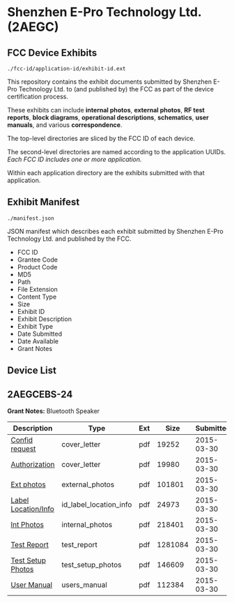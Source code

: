 # Shenzhen E-Pro Technology Ltd. (2AEGC)
## FCC Device Exhibits

```
./fcc-id/application-id/exhibit-id.ext
```

This repository contains the exhibit documents submitted by Shenzhen E-Pro Technology Ltd. to (and published by) the FCC as part of the device certification process.

These exhibits can include **internal photos**, **external photos**, **RF test reports**, **block diagrams**, **operational descriptions**, **schematics**, **user manuals**, and various **correspondence**.

The top-level directories are sliced by the FCC ID of each device.

The second-level directories are named according to the application UUIDs. *Each FCC ID includes one or more application.*

Within each application directory are the exhibits submitted with that application. 

## Exhibit Manifest

```
./manifest.json
```

JSON manifest which describes each exhibit submitted by Shenzhen E-Pro Technology Ltd. and published by the FCC.

- FCC ID
- Grantee Code
- Product Code
- MD5
- Path
- File Extension
- Content Type
- Size
- Exhibit ID
- Exhibit Description
- Exhibit Type
- Date Submitted
- Date Available
- Grant Notes

## Device List
## 2AEGCEBS-24
**Grant Notes:** Bluetooth Speaker

| Description | Type | Ext | Size | Submitted | Available |
| ----------- | ---- | --- | ---- | --------- | --------- |
| [Confid request](2AEGCEBS-24/838ad8156e579c51e2f25f4c7713dfe0/2570607.pdf) | cover_letter | pdf | 19252 | 2015-03-30 | 2015-03-30 |
| [Authorization](2AEGCEBS-24/838ad8156e579c51e2f25f4c7713dfe0/2570608.pdf) | cover_letter | pdf | 19980 | 2015-03-30 | 2015-03-30 |
| [Ext photos](2AEGCEBS-24/838ad8156e579c51e2f25f4c7713dfe0/2570609.pdf) | external_photos | pdf | 101801 | 2015-03-30 | 2015-03-30 |
| [Label Location/Info](2AEGCEBS-24/838ad8156e579c51e2f25f4c7713dfe0/2570611.pdf) | id_label_location_info | pdf | 24973 | 2015-03-30 | 2015-03-30 |
| [Int Photos](2AEGCEBS-24/838ad8156e579c51e2f25f4c7713dfe0/2570610.pdf) | internal_photos | pdf | 218401 | 2015-03-30 | 2015-03-30 |
| [Test Report](2AEGCEBS-24/838ad8156e579c51e2f25f4c7713dfe0/2570614.pdf) | test_report | pdf | 1281084 | 2015-03-30 | 2015-03-30 |
| [Test Setup Photos](2AEGCEBS-24/838ad8156e579c51e2f25f4c7713dfe0/2570612.pdf) | test_setup_photos | pdf | 146609 | 2015-03-30 | 2015-03-30 |
| [User Manual](2AEGCEBS-24/838ad8156e579c51e2f25f4c7713dfe0/2570613.pdf) | users_manual | pdf | 112384 | 2015-03-30 | 2015-03-30 |
